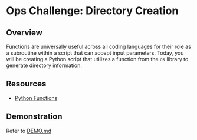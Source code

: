 # Ops Challenge: Directory Creation

## Overview

Functions are universally useful across all coding languages for their role as a subroutine within a script that can accept input parameters. Today, you will be creating a Python script that utilizes a function from the `os` library to generate directory information.

## Resources

- [Python Functions](https://www.w3schools.com/python/python_functions.asp)

## Demonstration

Refer to [DEMO.md](DEMO.md)
